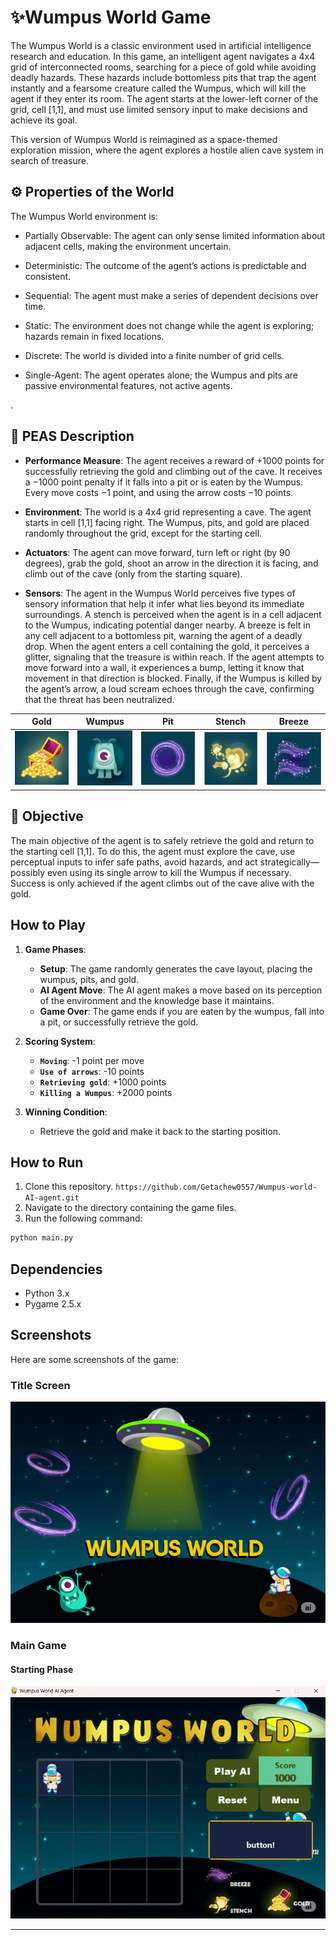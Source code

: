 # ✨Wumpus World Game

The Wumpus World is a classic environment used in artificial intelligence research and education. In this game, an intelligent agent navigates a 4x4 grid of interconnected rooms, searching for a piece of gold while avoiding deadly hazards. These hazards include bottomless pits that trap the agent instantly and a fearsome creature called the Wumpus, which will kill the agent if they enter its room. The agent starts at the lower-left corner of the grid, cell [1,1], and must use limited sensory input to make decisions and achieve its goal.

This version of Wumpus World is reimagined as a space-themed exploration mission, where the agent explores a hostile alien cave system in search of treasure.

## ⚙️ Properties of the World
The Wumpus World environment is:

- Partially Observable: The agent can only sense limited information about adjacent cells, making the environment uncertain.

- Deterministic: The outcome of the agent’s actions is predictable and consistent.

- Sequential: The agent must make a series of dependent decisions over time.

- Static: The environment does not change while the agent is exploring; hazards remain in fixed locations.

- Discrete: The world is divided into a finite number of grid cells.

- Single-Agent: The agent operates alone; the Wumpus and pits are passive environmental features, not active agents.

.

## 🧠 PEAS Description
- **Performance Measure**: The agent receives a reward of +1000 points for successfully retrieving the gold and climbing out of the cave. It receives a −1000 point penalty if it falls into a pit or is eaten by the Wumpus. Every move costs −1 point, and using the arrow costs −10 points.

- **Environment**: The world is a 4x4 grid representing a cave. The agent starts in cell [1,1] facing right. The Wumpus, pits, and gold are placed randomly throughout the grid, except for the starting cell.

- **Actuators**: The agent can move forward, turn left or right (by 90 degrees), grab the gold, shoot an arrow in the direction it is facing, and climb out of the cave (only from the starting square).

- **Sensors**: The agent in the Wumpus World perceives five types of sensory information that help it infer what lies beyond its immediate surroundings. A stench is perceived when the agent is in a cell adjacent to the Wumpus, indicating potential danger nearby. A breeze is felt in any cell adjacent to a bottomless pit, warning the agent of a deadly drop. When the agent enters a cell containing the gold, it perceives a glitter, signaling that the treasure is within reach. If the agent attempts to move forward into a wall, it experiences a bump, letting it know that movement in that direction is blocked. Finally, if the Wumpus is killed by the agent’s arrow, a loud scream echoes through the cave, confirming that the threat has been neutralized.

| Gold | Wumpus | Pit | Stench | Breeze |
| :---: | :---: | :---: | :---: | :---: |
| ![Gold](assets/cell_gold.png) | ![Wumpus](assets/cell_wumpus.png) | ![Pit](assets/cell_pit.png) | ![Stench](assets/cell_stench.png) | ![Breeze](assets/cell_breeze.png) |



## 🎯 Objective
The main objective of the agent is to safely retrieve the gold and return to the starting cell [1,1]. To do this, the agent must explore the cave, use perceptual inputs to infer safe paths, avoid hazards, and act strategically—possibly even using its single arrow to kill the Wumpus if necessary. Success is only achieved if the agent climbs out of the cave alive with the gold.


## How to Play

1. **Game Phases**:
   - **Setup**: The game randomly generates the cave layout, placing the wumpus, pits, and gold.
   - **AI Agent Move**: The AI agent makes a move based on its perception of the environment and the knowledge base it maintains.
   - **Game Over**: The game ends if you are eaten by the wumpus, fall into a pit, or successfully retrieve the gold.


2. **Scoring System**:
    - **`Moving`**: -1 point per move
    - **`Use of arrows`**: -10 points
    - **`Retrieving gold`**: +1000 points
    - **`Killing a Wumpus`**: +2000 points
  
   
3. **Winning Condition**:
   - Retrieve the gold and make it back to the starting position.
     

## How to Run

1. Clone this repository.  `https://github.com/Getachew0557/Wumpus-world-AI-agent.git`
2. Navigate to the directory containing the game files.
3. Run the following command:

```bash
python main.py
```


## Dependencies
- Python 3.x
- Pygame 2.5.x


## Screenshots

Here are some screenshots of the game:

### Title Screen
![Title Screen](assets/background1.png)


### Main Game
#### Starting Phase
![Starting Phase](assets/game-bg2.png)

<!-- #### Ending Phases
**Fall into Pit**

![Fall into Pit](screenshots/game-pit.png)

**Eaten by Wumpus**

![Eaten by Wumpus](assets/game-wumpus.png)

**Retreiving Gold**

![Winning Phase](screenshots/wumpus-world.gif) -->


---



